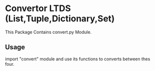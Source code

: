 <h1> Convertor LTDS (List,Tuple,Dictionary,Set) </h1>
This Package Contains convert.py Module.
  <br>
<h2> Usage </h2>
import "convert" module and use its functions to converts between thes four.
